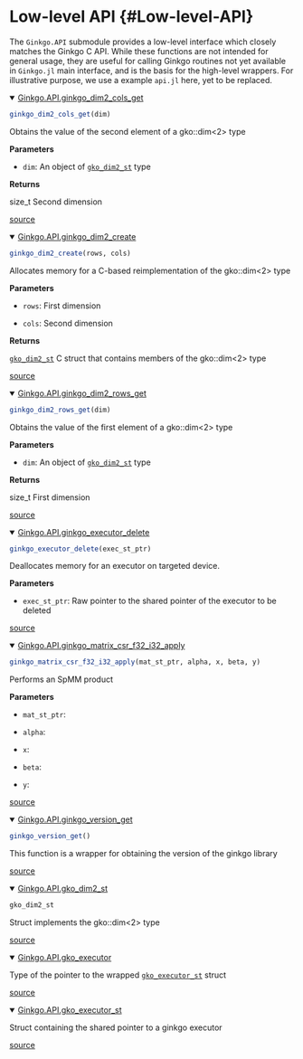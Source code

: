 
# Low-level API {#Low-level-API}

The `Ginkgo.API` submodule provides a low-level interface which closely matches the Ginkgo C API. While these functions are not intended for general usage, they are useful for calling Ginkgo routines not yet available in `Ginkgo.jl` main interface, and is the basis for the high-level wrappers. For illustrative purpose, we use a example `api.jl` here, yet to be replaced.
<details class='jldocstring custom-block' open>
<summary><a id='Ginkgo.API.ginkgo_dim2_cols_get-Tuple{Any}' href='#Ginkgo.API.ginkgo_dim2_cols_get-Tuple{Any}'><span class="jlbinding">Ginkgo.API.ginkgo_dim2_cols_get</span></a> <Badge type="info" class="jlObjectType jlMethod" text="Method" /></summary>



```julia
ginkgo_dim2_cols_get(dim)
```


Obtains the value of the second element of a gko::dim&lt;2&gt; type

**Parameters**
- `dim`: An object of [`gko_dim2_st`](/reference/low-level-api#Ginkgo.API.gko_dim2_st) type
  

**Returns**

size_t Second dimension


<Badge type="info" class="source-link" text="source"><a href="https://github.com/youwuyou/Ginkgo.jl/blob/58010a500c1da023098fa6e8c1a07798a3b862e0/src/api.jl#L72-L81" target="_blank" rel="noreferrer">source</a></Badge>

</details>

<details class='jldocstring custom-block' open>
<summary><a id='Ginkgo.API.ginkgo_dim2_create-Tuple{Any, Any}' href='#Ginkgo.API.ginkgo_dim2_create-Tuple{Any, Any}'><span class="jlbinding">Ginkgo.API.ginkgo_dim2_create</span></a> <Badge type="info" class="jlObjectType jlMethod" text="Method" /></summary>



```julia
ginkgo_dim2_create(rows, cols)
```


Allocates memory for a C-based reimplementation of the gko::dim&lt;2&gt; type

**Parameters**
- `rows`: First dimension
  
- `cols`: Second dimension
  

**Returns**

[`gko_dim2_st`](/reference/low-level-api#Ginkgo.API.gko_dim2_st) C struct that contains members of the gko::dim&lt;2&gt; type


<Badge type="info" class="source-link" text="source"><a href="https://github.com/youwuyou/Ginkgo.jl/blob/58010a500c1da023098fa6e8c1a07798a3b862e0/src/api.jl#L43-L53" target="_blank" rel="noreferrer">source</a></Badge>

</details>

<details class='jldocstring custom-block' open>
<summary><a id='Ginkgo.API.ginkgo_dim2_rows_get-Tuple{Any}' href='#Ginkgo.API.ginkgo_dim2_rows_get-Tuple{Any}'><span class="jlbinding">Ginkgo.API.ginkgo_dim2_rows_get</span></a> <Badge type="info" class="jlObjectType jlMethod" text="Method" /></summary>



```julia
ginkgo_dim2_rows_get(dim)
```


Obtains the value of the first element of a gko::dim&lt;2&gt; type

**Parameters**
- `dim`: An object of [`gko_dim2_st`](/reference/low-level-api#Ginkgo.API.gko_dim2_st) type
  

**Returns**

size_t First dimension


<Badge type="info" class="source-link" text="source"><a href="https://github.com/youwuyou/Ginkgo.jl/blob/58010a500c1da023098fa6e8c1a07798a3b862e0/src/api.jl#L58-L67" target="_blank" rel="noreferrer">source</a></Badge>

</details>

<details class='jldocstring custom-block' open>
<summary><a id='Ginkgo.API.ginkgo_executor_delete-Tuple{Any}' href='#Ginkgo.API.ginkgo_executor_delete-Tuple{Any}'><span class="jlbinding">Ginkgo.API.ginkgo_executor_delete</span></a> <Badge type="info" class="jlObjectType jlMethod" text="Method" /></summary>



```julia
ginkgo_executor_delete(exec_st_ptr)
```


Deallocates memory for an executor on targeted device.

**Parameters**
- `exec_st_ptr`: Raw pointer to the shared pointer of the executor to be deleted
  


<Badge type="info" class="source-link" text="source"><a href="https://github.com/youwuyou/Ginkgo.jl/blob/58010a500c1da023098fa6e8c1a07798a3b862e0/src/api.jl#L86-L93" target="_blank" rel="noreferrer">source</a></Badge>

</details>

<details class='jldocstring custom-block' open>
<summary><a id='Ginkgo.API.ginkgo_matrix_csr_f32_i32_apply-NTuple{5, Any}' href='#Ginkgo.API.ginkgo_matrix_csr_f32_i32_apply-NTuple{5, Any}'><span class="jlbinding">Ginkgo.API.ginkgo_matrix_csr_f32_i32_apply</span></a> <Badge type="info" class="jlObjectType jlMethod" text="Method" /></summary>



```julia
ginkgo_matrix_csr_f32_i32_apply(mat_st_ptr, alpha, x, beta, y)
```


Performs an SpMM product

**Parameters**
- `mat_st_ptr`:
  
- `alpha`:
  
- `x`:
  
- `beta`:
  
- `y`:
  


<Badge type="info" class="source-link" text="source"><a href="https://github.com/youwuyou/Ginkgo.jl/blob/58010a500c1da023098fa6e8c1a07798a3b862e0/src/api.jl#L361-L372" target="_blank" rel="noreferrer">source</a></Badge>

</details>

<details class='jldocstring custom-block' open>
<summary><a id='Ginkgo.API.ginkgo_version_get-Tuple{}' href='#Ginkgo.API.ginkgo_version_get-Tuple{}'><span class="jlbinding">Ginkgo.API.ginkgo_version_get</span></a> <Badge type="info" class="jlObjectType jlMethod" text="Method" /></summary>



```julia
ginkgo_version_get()
```


This function is a wrapper for obtaining the version of the ginkgo library


<Badge type="info" class="source-link" text="source"><a href="https://github.com/youwuyou/Ginkgo.jl/blob/58010a500c1da023098fa6e8c1a07798a3b862e0/src/api.jl#L382-L386" target="_blank" rel="noreferrer">source</a></Badge>

</details>

<details class='jldocstring custom-block' open>
<summary><a id='Ginkgo.API.gko_dim2_st' href='#Ginkgo.API.gko_dim2_st'><span class="jlbinding">Ginkgo.API.gko_dim2_st</span></a> <Badge type="info" class="jlObjectType jlType" text="Type" /></summary>



```julia
gko_dim2_st
```


Struct implements the gko::dim&lt;2&gt; type


<Badge type="info" class="source-link" text="source"><a href="https://github.com/youwuyou/Ginkgo.jl/blob/58010a500c1da023098fa6e8c1a07798a3b862e0/src/api.jl#L18-L22" target="_blank" rel="noreferrer">source</a></Badge>

</details>

<details class='jldocstring custom-block' open>
<summary><a id='Ginkgo.API.gko_executor' href='#Ginkgo.API.gko_executor'><span class="jlbinding">Ginkgo.API.gko_executor</span></a> <Badge type="info" class="jlObjectType jlType" text="Type" /></summary>



Type of the pointer to the wrapped [`gko_executor_st`](/reference/low-level-api#Ginkgo.API.gko_executor_st) struct


<Badge type="info" class="source-link" text="source"><a href="https://github.com/youwuyou/Ginkgo.jl/blob/58010a500c1da023098fa6e8c1a07798a3b862e0/src/api.jl#L13-L15" target="_blank" rel="noreferrer">source</a></Badge>

</details>

<details class='jldocstring custom-block' open>
<summary><a id='Ginkgo.API.gko_executor_st' href='#Ginkgo.API.gko_executor_st'><span class="jlbinding">Ginkgo.API.gko_executor_st</span></a> <Badge type="info" class="jlObjectType jlType" text="Type" /></summary>



Struct containing the shared pointer to a ginkgo executor


<Badge type="info" class="source-link" text="source"><a href="https://github.com/youwuyou/Ginkgo.jl/blob/58010a500c1da023098fa6e8c1a07798a3b862e0/src/api.jl#L8-L10" target="_blank" rel="noreferrer">source</a></Badge>

</details>


